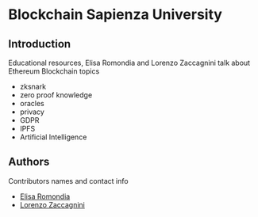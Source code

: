 # Blockchain Sapienza University

## Introduction
Educational resources, Elisa Romondia and Lorenzo Zaccagnini talk about Ethereum Blockchain topics

* zksnark
* zero proof knowledge
* oracles
* privacy
* GDPR
* IPFS
* Artificial Intelligence 

## Authors
Contributors names and contact info

* [Elisa Romondia](https://www.linkedin.com/in/elisa-romondia/)
* [Lorenzo Zaccagnini](https://www.linkedin.com/in/lorenzo-zaccagnini/)
